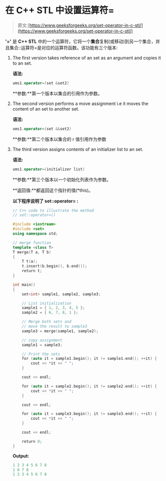 # 在 C++ STL 中设置运算符=

> 原文:[https://www.geeksforgeeks.org/set-operator-in-c-stl/](https://www.geeksforgeeks.org/set-operator-in-c-stl/)

**'='** 是 **C++ STL** 中的一个运算符，它将一个**集合**复制(或移动)到另一个集合，并且集合::运算符=是对应的运算符函数。该功能有三个版本:

1.  The first version takes reference of an set as an argument and copies it to an set.

    **语法:**

    ```cpp
    ums1.operator=(set &set2)
    ```

    **参数:**第一个版本以集合的引用作为参数。

2.  The second version performs a move assignment i.e it moves the content of an set to another set.

    **语法:**

    ```cpp
    ums1.operator=(set &&set2)
    ```

    **参数:**第二个版本以集合的 r 值引用作为参数

3.  The third version assigns contents of an initializer list to an set.

    **语法:**

    ```cpp
    ums1.operator=(initializer list)
    ```

    **参数:**第三个版本以一个初始化列表作为参数。

    **返回值:**都返回这个指针的值(*this)。

    **以下程序说明了 set::operator= :**

    ```cpp
    // C++ code to illustrate the method
    // set::operator=()

    #include <iostream>
    #include <set>
    using namespace std;

    // merge function
    template <class T>
    T merge(T a, T b)
    {
        T t(a);
        t.insert(b.begin(), b.end());
        return t;
    }

    int main()
    {
        set<int> sample1, sample2, sample3;

        // List initialization
        sample1 = { 1, 2, 3, 4, 5 };
        sample2 = { 6, 7, 8, 1 };

        // Merge both sets and
        // move the result to sample3
        sample3 = merge(sample1, sample2);

        // copy assignment
        sample1 = sample3;

        // Print the sets
        for (auto it = sample1.begin(); it != sample1.end(); ++it) {
            cout << *it << " ";
        }

        cout << endl;

        for (auto it = sample2.begin(); it != sample2.end(); ++it) {
            cout << *it << " ";
        }

        cout << endl;

        for (auto it = sample3.begin(); it != sample3.end(); ++it) {
            cout << *it << " ";
        }

        cout << endl;

        return 0;
    }
    ```

    **Output:**

    ```cpp
    1 2 3 4 5 6 7 8 
    1 6 7 8 
    1 2 3 4 5 6 7 8

    ```